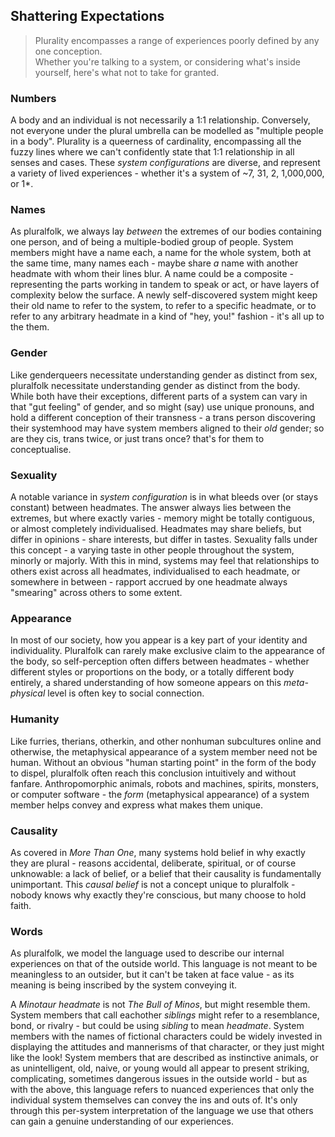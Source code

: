 ## Shattering Expectations
> Plurality encompasses a range of experiences poorly defined by any one conception.<br/>
> Whether you're talking to a system, or considering what's inside yourself, here's what not to take for granted.

### Numbers
A body and an individual is not necessarily a 1:1 relationship. Conversely, not everyone under the plural umbrella can be modelled as "multiple people in a body".
Plurality is a queerness of cardinality, encompassing all the fuzzy lines where we can't confidently state that 1:1 relationship in all senses and cases.
These *system configurations* are diverse, and represent a variety of lived experiences - whether it's a system of ~7, 31, 2, 1,000,000, or 1*.

### Names
As pluralfolk, we always lay *between* the extremes of our bodies containing one person, and of being a multiple-bodied group of people. 
System members might have a name each, a name for the whole system, both at the same time, many names each - maybe share *a* name with another headmate with whom their lines blur. A name could be a composite - representing the parts working in tandem to speak or act, or have layers of complexity below the surface.
A newly self-discovered system might keep their old name to refer to the system, to refer to a specific headmate, or to refer to any arbitrary headmate in a kind of "hey, you!" fashion - it's all up to the them. 

### Gender
Like genderqueers necessitate understanding gender as distinct from sex, pluralfolk necessitate understanding gender as distinct from the body. While both have their exceptions, different parts of a system can vary in that "gut feeling" of gender, and so might (say) use unique pronouns, and hold a different conception of their transness - a trans person discovering their systemhood may have system members aligned to their _old_ gender; so are they cis, trans twice, or just trans once? that's for them to conceptualise.

### Sexuality
A notable variance in _system configuration_ is in what bleeds over (or stays constant) between headmates.
The answer always lies between the extremes, but where exactly varies - memory might be totally contiguous, or almost completely individualised. Headmates may share beliefs, but differ in opinions - share interests, but differ in tastes.
Sexuality falls under this concept - a varying taste in other people throughout the system, minorly or majorly. 
With this in mind, systems may feel that relationships to others exist across all headmates, individualised to each headmate, or somewhere in between - rapport accrued by one headmate always "smearing" across others to some extent. 

### Appearance
In most of our society, how you appear is a key part of your identity and individuality. Pluralfolk can rarely make exclusive claim to the appearance of the body, so self-perception often differs between headmates - whether different styles or proportions on the body, or a totally different body entirely, a shared understanding of how someone appears on this _meta-physical_ level is often key to social connection. 

### Humanity
Like furries, therians, otherkin, and other nonhuman subcultures online and otherwise, the metaphysical appearance of a system member need not be human. Without an obvious "human starting point" in the form of the body to dispel, pluralfolk often reach this conclusion intuitively and without fanfare. Anthropomorphic animals, robots and machines, spirits, monsters, or computer software - the _form_ (metaphysical appearance) of a system member helps convey and express what makes them unique. 

### Causality
As covered in _More Than One_, many systems hold belief in why exactly they are plural - reasons accidental, deliberate, spiritual, or of course unknowable: a lack of belief, or a belief that their causality is fundamentally unimportant. 
This _causal belief_ is not a concept unique to pluralfolk - nobody knows why exactly they're conscious, but many choose to hold faith.

### Words
As pluralfolk, we model the language used to describe our internal experiences on that of the outside world.
This language is not meant to be meaningless to an outsider, but it can't be taken at face value - as its meaning is being inscribed by the system conveying it.

A _Minotaur headmate_ is not _The Bull of Minos_, but might resemble them.
System members that call eachother _siblings_ might refer to a resemblance, bond, or rivalry - but could be using _sibling_ to mean _headmate_.
System members with the names of fictional characters could be widely invested in displaying the attitudes and mannerisms of that character, or they just might like the look!
System members that are described as instinctive animals, or as unintelligent, old, naive, or young would all appear to present striking, complicating, sometimes dangerous issues in the outside world - but as with the above, this language refers to nuanced experiences that only the individual system themselves can convey the ins and outs of. It's only through this per-system interpretation of the language we use that others can gain a genuine understanding of our experiences.
